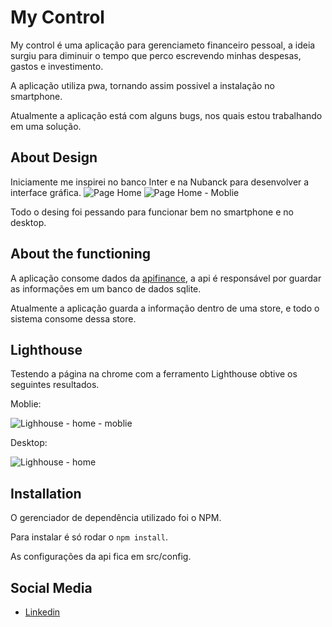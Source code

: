 # My Control
My control é uma aplicação para gerenciameto financeiro pessoal, a ideia surgiu para diminuir o tempo que perco escrevendo minhas despesas, gastos e investimento.
&nbsp;

A aplicação utiliza pwa, tornando assim possivel a instalação no smartphone.
&nbsp;

Atualmente a aplicação está com alguns bugs, nos quais estou trabalhando em uma solução.

## About Design
Iniciamente me inspirei no banco Inter e na Nubanck para desenvolver a interface gráfica.
![Page Home](https://user-images.githubusercontent.com/54229396/129455211-4152d07d-1e69-47d1-b70c-42c834b9d1c8.png)
![Page Home - Moblie](https://user-images.githubusercontent.com/54229396/129455203-3193e8f6-8f76-437e-a5fe-9ee4fdf7e9a6.png)

Todo o desing foi pessando para funcionar bem no smartphone e no desktop.

## About the functioning
A aplicação consome dados da [apifinance](https://github.com/NBO2001/apifinance), a api é responsável por guardar as informações em um banco de dados sqlite.
&nbsp;

Atualmente a aplicação guarda a informação dentro de uma store, e todo o sistema consome dessa store.

## Lighthouse
Testendo a página na chrome com a ferramento Lighthouse obtive os seguintes resultados.

Moblie:
&nbsp;

![Lighhouse - home - moblie](https://user-images.githubusercontent.com/54229396/129455420-eadf41b7-b155-487e-b44d-5633bff74097.png)

Desktop:
&nbsp;

![Lighhouse - home](https://user-images.githubusercontent.com/54229396/129455425-4788898e-e387-4f8e-94cf-7d4a65b5da11.png)

## Installation
O gerenciador de dependência utilizado foi o NPM.
&nbsp;

Para instalar é só rodar o `npm install`.
&nbsp;

As configurações da api fica em src/config.

## Social Media
* [Linkedin](www.linkedin.com/in/natanael-bezerra)



